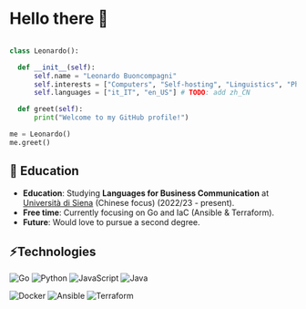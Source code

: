 # Hello there 👋

<!--![Homepage](https://img.shields.io/badge/Homepage%3A-https%3A%2F%2F0x07.cf%2F-blue)-->

```python

class Leonardo():

  def __init__(self):
      self.name = "Leonardo Buoncompagni"
      self.interests = ["Computers", "Self-hosting", "Linguistics", "Philosophy"]
      self.languages = ["it_IT", "en_US"] # TODO: add zh_CN

  def greet(self):
      print("Welcome to my GitHub profile!")

me = Leonardo()
me.greet()
```


## 🌱 Education
- **Education**: Studying **Languages for Business Communication** at [Università di Siena](https://unisi.it) (Chinese focus) (2022/23 - present).
- **Free time**: Currently focusing on Go and IaC (Ansible & Terraform).
- **Future**: Would love to pursue a second degree.

## ⚡Technologies
![Go](https://img.shields.io/badge/Golang-00ADD8?style=for-the-badge&logo=go&logoColor=fff)
![Python](https://img.shields.io/badge/Python-3776AB?style=for-the-badge&logo=python&logoColor=FFE873)
![JavaScript](https://img.shields.io/badge/JavaScript-323330?style=for-the-badge&logo=javascript&logoColor=F7DF1E)
![Java](https://img.shields.io/badge/Java-ED8B00?style=for-the-badge&logo=openjdk&logoColor=F7DF1E)

![Docker](https://img.shields.io/badge/Docker-2496ED?style=for-the-badge&logo=docker&logoColor=fff)
![Ansible](https://img.shields.io/badge/Ansible-EE0000?style=for-the-badge&logo=ansible&logoColor=fff)
![Terraform](https://img.shields.io/badge/Terraform-7b42bc?style=for-the-badge&logo=terraform&logoColor=fff)

<!--
There are no Easter Eggs up here. Go away.

- 🔭 I’m currently working on ...
- 🌱 I’m currently learning ...
- 👯 I’m looking to collaborate on ...
- 🤔 I’m looking for help with ...
- 💬 Ask me about ...
- 📫 How to reach me: ...
- 😄 Pronouns: ...
- ⚡ Fun fact: ...
-->
